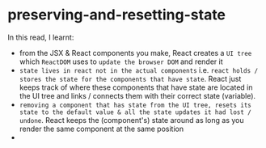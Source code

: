 # preserving-and-resetting-state

In this read, I learnt:

- from the JSX & React components you make, React creates a `UI tree` which `ReactDOM` uses to `update the browser DOM` and render it
- `state lives in react not in the actual components` i.e. `react holds / stores the state for the components that have state`. React just keeps track of where these components that have state are located in the UI tree and links / connects them with their correct state (variable).
- `removing a component that has state from the UI tree, resets its state to the default value & all the state updates it had lost / undone`. React keeps the (component's) state around as long as you render the same component at the same position
-
